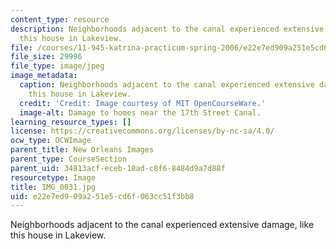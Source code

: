 ```yaml
---
content_type: resource
description: Neighborhoods adjacent to the canal experienced extensive damage, like
  this house in Lakeview.
file: /courses/11-945-katrina-practicum-spring-2006/e22e7ed909a251e5cd6f063cc51f3bb8_IMG_0031.jpg
file_size: 29996
file_type: image/jpeg
image_metadata:
  caption: Neighborhoods adjacent to the canal experienced extensive damage, like
    this house in Lakeview.
  credit: 'Credit: Image courtesy of MIT OpenCourseWare.'
  image-alt: Damage to homes near the 17th Street Canal.
learning_resource_types: []
license: https://creativecommons.org/licenses/by-nc-sa/4.0/
ocw_type: OCWImage
parent_title: New Orleans Images
parent_type: CourseSection
parent_uid: 34813acf-eceb-18ad-c8f6-8484d9a7d88f
resourcetype: Image
title: IMG_0031.jpg
uid: e22e7ed9-09a2-51e5-cd6f-063cc51f3bb8
---
```

Neighborhoods adjacent to the canal experienced extensive damage, like this house in Lakeview.